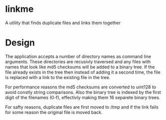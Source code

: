 linkme
======

A utility that finds duplicate files and links them together


Design
======
The application accepts a number of directory names as command line arguments. These directories are recusivly traversed and any files with names that look like md5 checksums will be added to a binary tree. If the file already exists in the tree then instead of adding it a second time, the file is replaced with a link to the existing file in the tree.

For performance reasons the md5 checksums are converted to uint128 to avoid constly string comparisons. Also the binary tree is indexed by the first digit of the filenames (0-f), effectivly making them 16 separete binary trees.

For safty reasons, duplicate files are first moved to /tmp and if the link fails for some reason the original file is moved back.


